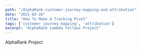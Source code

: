 ```yaml
---
path: "/AlphaRank-customer-journey-mapping-and-attribution"
date: "2021-03-26"
title: "How To Make A Tracking Pixel"
tags: ['customer journey mapping', 'attribution']
excerpt: "AlphaRank Lambda Fellows Project"
---
```


AlphaRank Project

